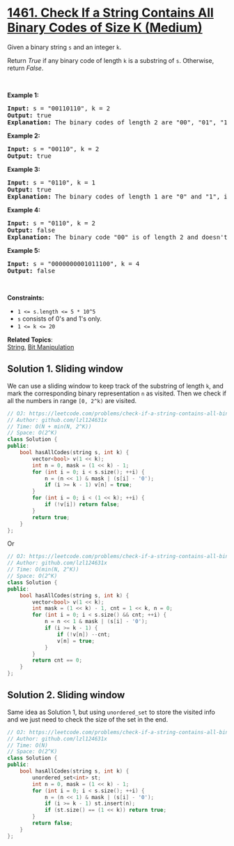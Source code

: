 # [1461. Check If a String Contains All Binary Codes of Size K (Medium)](https://leetcode.com/problems/check-if-a-string-contains-all-binary-codes-of-size-k/)

<p>Given a binary string <code>s</code> and an integer <code>k</code>.</p>

<p>Return <em>True</em> if any binary code of length <code>k</code> is a substring of <code>s</code>. Otherwise, return <em>False</em>.</p>

<p>&nbsp;</p>
<p><strong>Example 1:</strong></p>

<pre><strong>Input:</strong> s = "00110110", k = 2
<strong>Output:</strong> true
<strong>Explanation:</strong> The binary codes of length 2 are "00", "01", "10" and "11". They can be all found as substrings at indicies 0, 1, 3 and 2 respectively.
</pre>

<p><strong>Example 2:</strong></p>

<pre><strong>Input:</strong> s = "00110", k = 2
<strong>Output:</strong> true
</pre>

<p><strong>Example 3:</strong></p>

<pre><strong>Input:</strong> s = "0110", k = 1
<strong>Output:</strong> true
<strong>Explanation:</strong> The binary codes of length 1 are "0" and "1", it is clear that both exist as a substring. 
</pre>

<p><strong>Example 4:</strong></p>

<pre><strong>Input:</strong> s = "0110", k = 2
<strong>Output:</strong> false
<strong>Explanation:</strong> The binary code "00" is of length 2 and doesn't exist in the array.
</pre>

<p><strong>Example 5:</strong></p>

<pre><strong>Input:</strong> s = "0000000001011100", k = 4
<strong>Output:</strong> false
</pre>

<p>&nbsp;</p>
<p><strong>Constraints:</strong></p>

<ul>
	<li><code>1 &lt;= s.length &lt;= 5 * 10^5</code></li>
	<li><code>s</code> consists of 0's and 1's only.</li>
	<li><code>1 &lt;= k &lt;= 20</code></li>
</ul>

**Related Topics**:  
[String](https://leetcode.com/tag/string/), [Bit Manipulation](https://leetcode.com/tag/bit-manipulation/)

## Solution 1. Sliding window

We can use a sliding window to keep track of the substring of length `k`, and mark the corresponding binary representation `n` as visited. Then we check if all the numbers in range `[0, 2^k)` are visited.

```cpp
// OJ: https://leetcode.com/problems/check-if-a-string-contains-all-binary-codes-of-size-k/
// Author: github.com/lzl124631x
// Time: O(N + min(N, 2^K))
// Space: O(2^K)
class Solution {
public:
    bool hasAllCodes(string s, int k) {
        vector<bool> v(1 << k);
        int n = 0, mask = (1 << k) - 1;
        for (int i = 0; i < s.size(); ++i) {
            n = (n << 1) & mask | (s[i] - '0');
            if (i >= k - 1) v[n] = true;
        }
        for (int i = 0; i < (1 << k); ++i) {
            if (!v[i]) return false;
        }
        return true;
    }
};
```

Or

```cpp
// OJ: https://leetcode.com/problems/check-if-a-string-contains-all-binary-codes-of-size-k/
// Author: github.com/lzl124631x
// Time: O(min(N, 2^K))
// Space: O(2^K)
class Solution {
public:
    bool hasAllCodes(string s, int k) {
        vector<bool> v(1 << k);
        int mask = (1 << k) - 1, cnt = 1 << k, n = 0;
        for (int i = 0; i < s.size() && cnt; ++i) {
            n = n << 1 & mask | (s[i] - '0');
            if (i >= k - 1) {
                if (!v[n]) --cnt;
                v[n] = true;
            }
        }
        return cnt == 0;
    }
};
```

## Solution 2. Sliding window

Same idea as Solution 1, but using `unordered_set` to store the visited info and we just need to check the size of the set in the end.

```cpp
// OJ: https://leetcode.com/problems/check-if-a-string-contains-all-binary-codes-of-size-k/
// Author: github.com/lzl124631x
// Time: O(N)
// Space: O(2^K)
class Solution {
public:
    bool hasAllCodes(string s, int k) {
        unordered_set<int> st;
        int n = 0, mask = (1 << k) - 1;
        for (int i = 0; i < s.size(); ++i) {
            n = (n << 1) & mask | (s[i] - '0');
            if (i >= k - 1) st.insert(n);
            if (st.size() == (1 << k)) return true;
        }
        return false;
    }
};
```